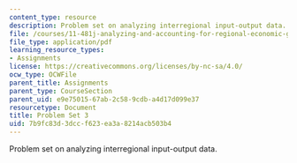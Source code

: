 ```yaml
---
content_type: resource
description: Problem set on analyzing interregional input-output data.
file: /courses/11-481j-analyzing-and-accounting-for-regional-economic-growth-spring-2009/7b9fc83d3dccf623ea3a8214acb503b4_MIT11_481Js09_pset03.pdf
file_type: application/pdf
learning_resource_types:
- Assignments
license: https://creativecommons.org/licenses/by-nc-sa/4.0/
ocw_type: OCWFile
parent_title: Assignments
parent_type: CourseSection
parent_uid: e9e75015-67ab-2c58-9cdb-a4d17d099e37
resourcetype: Document
title: Problem Set 3
uid: 7b9fc83d-3dcc-f623-ea3a-8214acb503b4
---
```

Problem set on analyzing interregional input-output data.